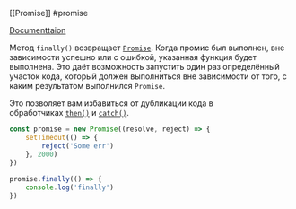 [[Promise]] #promise 

[Documenttaion](https://developer.mozilla.org/ru/docs/Web/JavaScript/Reference/Global_Objects/Promise/finally)

Метод `finally()` возвращает [`Promise`](https://developer.mozilla.org/ru/docs/Web/JavaScript/Reference/Global_Objects/Promise). Когда промис был выполнен, вне зависимости успешно или с ошибкой, указанная функция будет выполнена. Это даёт возможность запустить один раз определённый участок кода, который должен выполниться вне зависимости от того, с каким результатом выполнился `Promise`.

Это позволяет вам избавиться от дубликации кода в обработчиках [`then()`](https://developer.mozilla.org/ru/docs/Web/JavaScript/Reference/Global_Objects/Promise/then) и [`catch()`](https://developer.mozilla.org/ru/docs/Web/JavaScript/Reference/Global_Objects/Promise/catch).

```js
const promise = new Promise((resolve, reject) => {  
    setTimeout(() => {  
        reject('Some err')  
    }, 2000)  
})  
  
promise.finally(() => {  
    console.log('finally')  
})
```